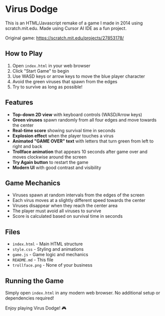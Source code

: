 # Virus Dodge

This is an HTML/Javascript remake of a game I made in 2014 using scratch.mit.edu. Made using Cursor AI IDE as a fun project.

Original game: https://scratch.mit.edu/projects/27853178/

## How to Play

1. Open `index.html` in your web browser
2. Click "Start Game" to begin
3. Use WASD keys or arrow keys to move the blue player character
4. Avoid the green viruses that spawn from the edges
5. Try to survive as long as possible!

## Features

- **Top-down 2D view** with keyboard controls (WASD/Arrow keys)
- **Green viruses** spawn randomly from all four edges and move towards the center
- **Real-time score** showing survival time in seconds
- **Explosion effect** when the player touches a virus
- **Animated "GAME OVER" text** with letters that turn green from left to right and back
- **Trollface animation** that appears 10 seconds after game over and moves clockwise around the screen
- **Try Again button** to restart the game
- **Modern UI** with good contrast and visibility

## Game Mechanics

- Viruses spawn at random intervals from the edges of the screen
- Each virus moves at a slightly different speed towards the center
- Viruses disappear when they reach the center area
- The player must avoid all viruses to survive
- Score is calculated based on survival time in seconds

## Files

- `index.html` - Main HTML structure
- `style.css` - Styling and animations
- `game.js` - Game logic and mechanics
- `README.md` - This file
- `trollface.png` - None of your business

## Running the Game

Simply open `index.html` in any modern web browser. No additional setup or dependencies required!

Enjoy playing Virus Dodge! 🎮 
